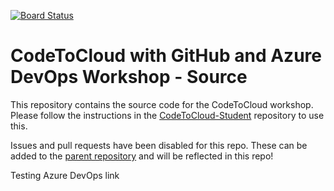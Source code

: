 [![Board Status](https://dev.azure.com/InsightAceCapstone-Diket/b86b58e4-13a7-466b-b45b-5f2fcee4a90a/0df910c2-6e4a-4b24-9c46-2e79eaab5a53/_apis/work/boardbadge/dff9d97c-640e-44c4-b9da-bd94fbfa7c41)](https://dev.azure.com/InsightAceCapstone-Diket/b86b58e4-13a7-466b-b45b-5f2fcee4a90a/_boards/board/t/0df910c2-6e4a-4b24-9c46-2e79eaab5a53/Microsoft.RequirementCategory)
# CodeToCloud with GitHub and Azure DevOps Workshop - Source
This repository contains the source code for the CodeToCloud workshop. Please follow the instructions in the [CodeToCloud-Student](https://github.com/XpiritBV/CodeToCloud-Student) repository to use this.

Issues and pull requests have been disabled for this repo. These can be added to the [parent repository](https://github.com/XpiritBV/CodeToCloud-Workshop) and will be reflected in this repo! 

Testing Azure DevOps link
